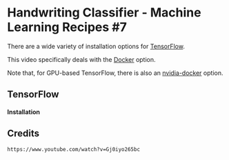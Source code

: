 # Handwriting Classifier - Machine Learning Recipes #7

There are a wide variety of installation options for [TensorFlow](https://www.tensorflow.org/install/).

This video specifically deals with the [Docker](https://hub.docker.com/r/tensorflow/tensorflow/) option.

Note that, for GPU-based TensorFlow, there is also an [nvidia-docker](https://github.com/NVIDIA/nvidia-docker) option.

## TensorFlow

#### Installation

## Credits

    https://www.youtube.com/watch?v=Gj0iyo265bc
